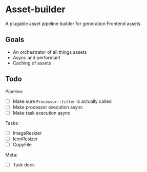 # Asset-builder

A plugable asset pipeline builder for generation Frontend assets.

## Goals

- An orchestrator of all things assets
- Async and performant
- Caching of assets

## Todo

Pipeline:

- [ ] Make sure `Processor::filter` is actually called
- [ ] Make processor execution async
- [ ] Make task execution async

Tasks:

- [ ] ImageResizer
- [ ] IconResizer
- [ ] CopyFile

Meta:

- [ ] Task docs
